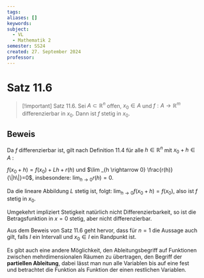 ```yaml
---
tags: 
aliases: []
keywords: 
subject:
  - VL
  - Mathematik 2
semester: SS24
created: 27. September 2024
professor:
---
```

 

# Satz 11.6

> [!important] Satz 11.6. Sei $A \subset \mathbb{R}^n$ offen, $x_0 \in A$ und $f: A \rightarrow \mathbb{R}^m$ differenzierbar in $x_0$.
> Dann ist $f$ stetig in $x_0$.

## Beweis

Da $f$ differenzierbar ist, gilt nach Definition 11.4 für alle $h \in \mathbb{R}^n$ mit $x_0+h \in A$ : 

$f\left(x_0+h\right)=f\left(x_0\right)+L h+r(h)$ und $\lim _{h \rightarrow 0} \frac{r(h)}{\|h\|}=0$, insbesondere: $\lim _{h \rightarrow 0} r(h)=0$.

Da die lineare Abbildung $L$ stetig ist, folgt: $\lim _{h \rightarrow 0} f\left(x_0+h\right)=f\left(x_0\right)$, also ist $f$ stetig in $x_0$.

Umgekehrt impliziert Stetigkeit natürlich nicht Differenzierbarkeit, so ist die Betragsfunktion in $x=0$ stetig, aber nicht differenzierbar.

Aus dem Beweis von Satz 11.6 geht hervor, dass für $n=1$ die Aussage auch gilt, falls $I$ ein Intervall und $x_0 \in I$ ein Randpunkt ist.

Es gibt auch eine andere Möglichkeit, den Ableitungsbegriff auf Funktionen zwischen mehrdimensionalen Räumen zu übertragen, den Begriff der **partiellen Ableitung**, dabei lässt man nun alle Variablen bis auf eine fest und betrachtet die Funktion als Funktion der einen restlichen Variablen.